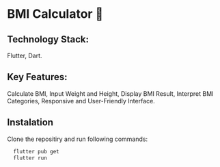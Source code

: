 # BMI Calculator 💪

## Technology Stack: 
Flutter, Dart.

## Key Features: 
Calculate BMI, Input Weight and Height, Display BMI Result,
Interpret BMI Categories, Responsive and User-Friendly Interface.


## Instalation
Clone the repositiry and run following commands:
```bash
  flutter pub get
  flutter run
```
